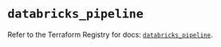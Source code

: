 # `databricks_pipeline`

Refer to the Terraform Registry for docs: [`databricks_pipeline`](https://registry.terraform.io/providers/databricks/databricks/1.84.0/docs/resources/pipeline).
